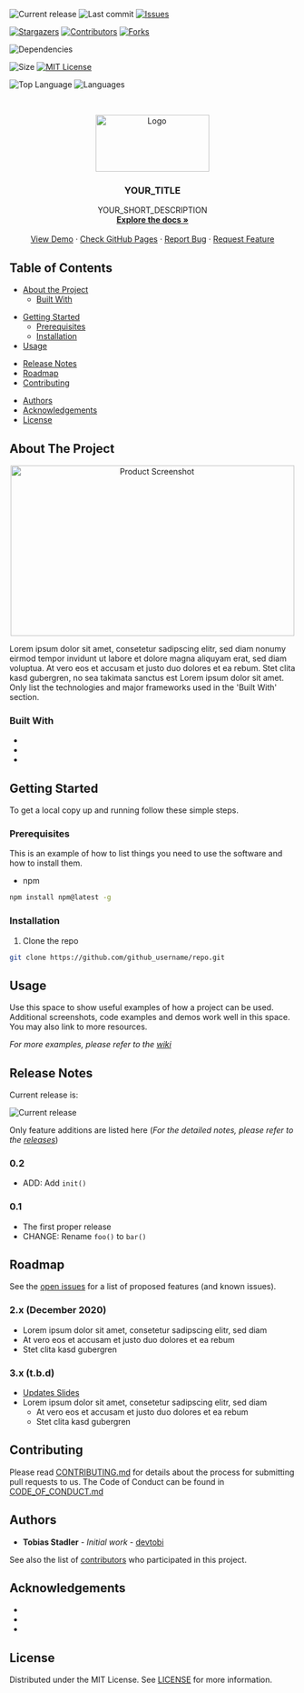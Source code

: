 <!--
*** To avoid retyping too much info. Do a search and replace for the following:
*** devtobi/template-repo, twitter_handle, email
-->

<!-- PROJECT SHIELDS -->
<!--
*** I'm using markdown "reference style" links for readability.
*** Reference links are enclosed in brackets [ ] instead of parentheses ( ).
*** See the bottom of this document for the declaration of the reference variables
*** for contributors-url, forks-url, etc. This is an optional, concise syntax you may use.
*** https://www.markdownguide.org/basic-syntax/#reference-style-links
-->
![Current release][release-shield]
![Last commit][commit-shield]
[![Issues][issues-shield]][issues-url]

[![Stargazers][stars-shield]][stars-url]
[![Contributors][contributors-shield]][contributors-url]
[![Forks][forks-shield]][forks-url]

<!-- ![Travis][travis-shield] -->
<!-- ![Sonar Tests][sonar-tests-shield] -->
<!-- ![Sonar Code Coverage][sonar-codecoverage-shield] -->
<!-- ![Sonar Quality Gate][sonar-quality-shield] -->
![Dependencies][dependency-shield]

![Size][size-shield]
[![MIT License][license-shield]][license-url]

![Top Language][top-language-shield]
![Languages][languages-shield]

<!-- PROJECT LOGO -->
<br />
<p align="center">
  <a href="https://github.com/devtobi/template-repo">
    <img src="docs/images/logo.svg" alt="Logo" width="200" height="100">
  </a>

  <h3 align="center">YOUR_TITLE</h3>

  <p align="center">
    YOUR_SHORT_DESCRIPTION
    <br />
    <a href="https://github.com/devtobi/template-repo/wiki"><strong>Explore the docs »</strong></a>
    <br />
    <br />
    <a href="https://www.google.de">View Demo</a>
    ·
    <a href="https://devtobi.github.io/template-repo/">Check GitHub Pages</a>
    ·
    <a href="https://github.com/devtobi/template-repo/issues/new/choose">Report Bug</a>
    ·
    <a href="https://github.com/devtobi/template-repo/issues/new/choose">Request Feature</a>
  </p>
</p>



<!-- TABLE OF CONTENTS -->
## Table of Contents

* [About the Project](#about-the-project)
  * [Built With](#built-with)
<!--* formatting comment -->
* [Getting Started](#getting-started)
  * [Prerequisites](#prerequisites)
  * [Installation](#installation)
* [Usage](#usage)
<!--* formatting comment -->
* [Release Notes](#release-notes)
* [Roadmap](#roadmap)
* [Contributing](#contributing)
<!--* [Contact](#contact)-->
* [Authors](#authors)
* [Acknowledgements](#acknowledgements)
* [License](#license)



<!-- ABOUT THE PROJECT -->
## About The Project

<p align="center">
  <img src="docs/images/product-screenshot.png" alt="Product Screenshot" width="500" height="300">
</p>

Lorem ipsum dolor sit amet, consetetur sadipscing elitr, sed diam nonumy eirmod tempor invidunt ut labore et dolore magna aliquyam erat, sed diam voluptua. At vero eos et accusam et justo duo dolores et ea rebum. Stet clita kasd gubergren, no sea takimata sanctus est Lorem ipsum dolor sit amet.
<br>
Only list the technologies and major frameworks used in the 'Built With' section.

### Built With

* []()
* []()
* []()



<!-- GETTING STARTED -->
## Getting Started

To get a local copy up and running follow these simple steps.



### Prerequisites

This is an example of how to list things you need to use the software and how to install them.
* npm
```sh
npm install npm@latest -g
```



### Installation
 
1. Clone the repo
```sh
git clone https://github.com/github_username/repo.git
```



<!-- USAGE EXAMPLES -->
## Usage

Use this space to show useful examples of how a project can be used. Additional screenshots, code examples and demos work well in this space. You may also link to more resources.

_For more examples, please refer to the [wiki](https://github.com/devtobi/template-repo/wiki)_



<!-- RELEASE NOTES -->
## Release Notes

Current release is: 

![Current release][release-shield]

Only feature additions are listed here (_For the detailed notes, please refer to the [releases](https://github.com/devtobi/template-repo/releases)_)

### 0.2
* ADD: Add `init()`
### 0.1
* The first proper release
* CHANGE: Rename `foo()` to `bar()`
    


<!-- ROADMAP -->
## Roadmap

See the [open issues](https://github.com/devtobi/template-repo/issues) for a list of proposed features (and known issues).

### 2.x (December 2020)

- Lorem ipsum dolor sit amet, consetetur sadipscing elitr, sed diam
- At vero eos et accusam et justo duo dolores et ea rebum
- Stet clita kasd gubergren

### 3.x (t.b.d)

- [Updates Slides](https://www.example.com)
- Lorem ipsum dolor sit amet, consetetur sadipscing elitr, sed diam
  - At vero eos et accusam et justo duo dolores et ea rebum
  - Stet clita kasd gubergren



<!-- CONTRIBUTING -->
## Contributing

Please read [CONTRIBUTING.md][contributing-url] for details about the process for submitting pull requests to us.
The Code of Conduct can be found in [CODE_OF_CONDUCT.md][code-of-conduct-url]


<!-- CONTACT -->
<!-- ## Contact -->

<!-- Tobias Stadler - [@devtobi](https://twitter.com/devtobi) -->

<!-- Project Link: [https://github.com/devtobi/template-repo](https://github.com/devtobi/template-repo) -->



<!-- AUTHORS -->
## Authors

* **Tobias Stadler** - *Initial work* - [devtobi](https://github.com/devtobi)

See also the list of [contributors][contributors-url] who participated in this project.



<!-- ACKNOWLEDGEMENTS -->
## Acknowledgements

* []()
* []()
* []()



<!-- LICENSE -->
## License

Distributed under the MIT License. See [LICENSE][license-url] for more information.



<!-- MARKDOWN LINKS & IMAGES -->
<!-- https://www.markdownguide.org/basic-syntax/#reference-style-links -->
[contributors-shield]: https://img.shields.io/github/contributors/devtobi/template-repo.svg?style=for-the-badge
[contributors-url]: https://github.com/devtobi/template-repo/graphs/contributors
[contributing-url]: https://github.com/devtobi/template-repo/blob/master/CONTRIBUTING.md
[code-of-conduct-url]: https://github.com/devtobi/template-repo/blob/master/CODE_OF_CONDUCT.md

[forks-shield]: https://img.shields.io/github/forks/devtobi/template-repo.svg?style=for-the-badge
[forks-url]: https://github.com/devtobi/template-repo/network/members

[stars-shield]: https://img.shields.io/github/stars/devtobi/template-repo.svg?style=for-the-badge
[stars-url]: https://github.com/devtobi/template-repo/stargazers

[issues-shield]: https://img.shields.io/github/issues/devtobi/template-repo.svg?style=for-the-badge
[issues-url]: https://github.com/devtobi/template-repo/issues

[license-shield]: https://img.shields.io/github/license/devtobi/template-repo.svg?style=for-the-badge
[license-url]: https://github.com/devtobi/template-repo/blob/master/LICENSE

[size-shield]: https://img.shields.io/github/repo-size/devtobi/template-repo?style=for-the-badge

[release-shield]: https://img.shields.io/github/v/release/devtobi/template-repo?sort=semver&style=for-the-badge
[commit-shield]: https://img.shields.io/github/last-commit/devtobi/template-repo?style=for-the-badge

[top-language-shield]: https://img.shields.io/github/languages/top/devtobi/template-repo?style=for-the-badge
[languages-shield]: https://img.shields.io/github/languages/count/devtobi/template-repo?style=for-the-badge

<!-- THIRD PARTY BADGES -->

[travis-shield]: https://img.shields.io/travis/com/devtobi/template-repo.svg?style=for-the-badge

[dependency-shield]: https://img.shields.io/librariesio/github/devtobi/template-repo.svg?style=for-the-badge

<!-- PRODUCT IMAGES -->
[product-screenshot]: docs/images/product-screenshot.png
